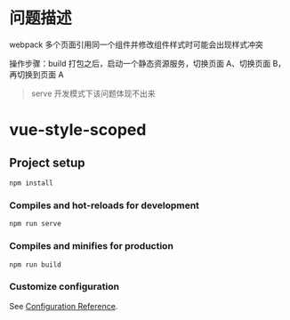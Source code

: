 # 问题描述

webpack 多个页面引用同一个组件并修改组件样式时可能会出现样式冲突

操作步骤：build 打包之后，启动一个静态资源服务，切换页面 A、切换页面 B，再切换到页面 A

> serve 开发模式下该问题体现不出来

# vue-style-scoped

## Project setup

```
npm install
```

### Compiles and hot-reloads for development

```
npm run serve
```

### Compiles and minifies for production

```
npm run build
```

### Customize configuration

See [Configuration Reference](https://cli.vuejs.org/config/).
